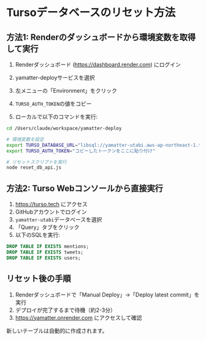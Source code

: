 # Tursoデータベースのリセット方法

## 方法1: Renderのダッシュボードから環境変数を取得して実行

1. Renderダッシュボード (https://dashboard.render.com) にログイン
2. yamatter-deployサービスを選択
3. 左メニューの「Environment」をクリック
4. `TURSO_AUTH_TOKEN`の値をコピー

5. ローカルで以下のコマンドを実行:
```bash
cd /Users/claude/workspace/yamatter-deploy

# 環境変数を設定
export TURSO_DATABASE_URL="libsql://yamatter-utabi.aws-ap-northeast-1.turso.io"
export TURSO_AUTH_TOKEN="コピーしたトークンをここに貼り付け"

# リセットスクリプトを実行
node reset_db_api.js
```

## 方法2: Turso Webコンソールから直接実行

1. https://turso.tech にアクセス
2. GitHubアカウントでログイン
3. `yamatter-utabi`データベースを選択
4. 「Query」タブをクリック
5. 以下のSQLを実行:

```sql
DROP TABLE IF EXISTS mentions;
DROP TABLE IF EXISTS tweets;
DROP TABLE IF EXISTS users;
```

## リセット後の手順

1. Renderダッシュボードで「Manual Deploy」→「Deploy latest commit」を実行
2. デプロイが完了するまで待機（約2-3分）
3. https://yamatter.onrender.com にアクセスして確認

新しいテーブルは自動的に作成されます。